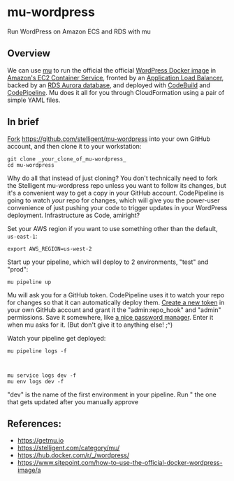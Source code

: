 # mu-wordpress

Run WordPress on Amazon ECS and RDS with mu

## Overview

We can use [mu](https://getmu.io) to run the official
the official [WordPress Docker image](https://hub.docker.com/r/_/wordpress/)
in [Amazon's EC2 Container Service](https://aws.amazon.com/ecs/),
fronted by an [Application Load Balancer](https://aws.amazon.com/elasticloadbalancing/applicationloadbalancer/),
backed by an [RDS Aurora database](https://aws.amazon.com/rds/aurora/),
and deployed with [CodeBuild](https://aws.amazon.com/codebuild/)
and [CodePipeline](https://aws.amazon.com/codepipeline/).
Mu does it all for you through CloudFormation using a pair of simple YAML files.

## In brief

[Fork](https://help.github.com/articles/fork-a-repo/)
https://github.com/stelligent/mu-wordpress into your own GitHub account,
and then clone it to your workstation:

    git clone _your_clone_of_mu-wordpress_
    cd mu-wordpress

Why do all that instead of just cloning? You don't technically need to
fork the Stelligent mu-wordpress repo unless you want to follow its
changes, but it's a convenient way to get a copy in your GitHub account.
CodePipeline is going to watch _your_ repo for changes, which will give
you the power-user convenience of just pushing your code to trigger
updates in your WordPress deployment. Infrastructure as Code, amiright?

Set your AWS region if you want to use something other than the default,
`us-east-1`:

    export AWS_REGION=us-west-2

Start up your pipeline, which will deploy to 2 environments, "test" and
"prod":

    mu pipeline up

Mu will ask you for a GitHub token. CodePipeline uses it to watch your
repo for changes so that it can automatically deploy them.
[Create a new token](https://github.com/settings/tokens) in your own
GitHub account and grant it the "admin:repo_hook" and "admin" permissions.
Save it somewhere, like [a nice password manager](https://1password.com).
Enter it when mu asks for it. (But don't give it to anything else! ;^)

Watch your pipeline get deployed:

    mu pipeline logs -f



    mu service logs dev -f
    mu env logs dev -f

"dev" is the name of the first environment in your pipeline. Run "
the one that gets updated after you manually approve


## References:

* https://getmu.io
* https://stelligent.com/category/mu/
* https://hub.docker.com/r/_/wordpress/
* https://www.sitepoint.com/how-to-use-the-official-docker-wordpress-image/a

